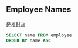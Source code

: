 ## Employee Names
[문제링크](https://www.hackerrank.com/challenges/name-of-employees/)
```sql
SELECT name FROM employee
ORDER BY name ASC
```
